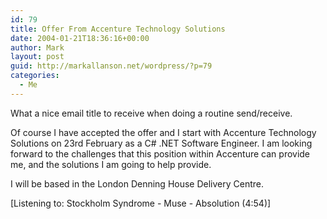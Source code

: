 ```yaml
---
id: 79
title: Offer From Accenture Technology Solutions
date: 2004-01-21T18:36:16+00:00
author: Mark
layout: post
guid: http://markallanson.net/wordpress/?p=79
categories:
  - Me
---
```

What a nice email title to receive when doing a routine send/receive.

Of course I have accepted the offer and I start with Accenture Technology Solutions on 23rd February as a C# .NET Software Engineer. I am looking forward to the challenges that this position within Accenture can provide me, and the solutions I am going to help provide.

I will be based in the London Denning House Delivery Centre.

<div>
  [Listening to: Stockholm Syndrome - Muse - Absolution (4:54)]
</div>
